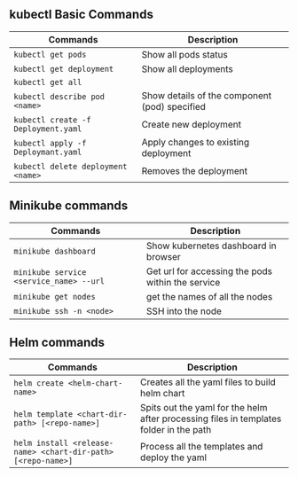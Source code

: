 ## kubectl Basic Commands

| Commands                                                   | Description                                                                          |
|------------------------------------------------------------|--------------------------------------------------------------------------------------|
| `kubectl get pods` | Show all pods status|
| `kubectl get deployment` | Show all deployments |
| `kubectl get all` | |
| `kubectl describe pod <name>` | Show details of the component (pod) specified |
| `kubectl create -f Deployment.yaml` | Create new deployment |
| `kubectl apply -f Deploymant.yaml` | Apply changes to existing deployment|
| `kubectl delete deployment <name>` | Removes the deployment|

## Minikube commands

| Commands                                                   | Description                                                                          |
|------------------------------------------------------------|--------------------------------------------------------------------------------------|
|`minikube dashboard` | Show kubernetes dashboard in browser |
|`minikube service <service_name> --url` | Get url for accessing the pods within the service|
|`minikube get nodes` | get the names of all the nodes|
|`minikube ssh -n <node>` | SSH into the node | 


## Helm commands

| Commands                                                   | Description                                                                          |
|------------------------------------------------------------|--------------------------------------------------------------------------------------|
| `helm create <helm-chart-name>`  | Creates all the yaml files to build helm chart|
| `helm template <chart-dir-path> [<repo-name>]` | Spits out the yaml for the helm after processing files in templates folder in the path |
| `helm install <release-name> <chart-dir-path> [<repo-name>]` | Process all the templates and deploy the yaml |
